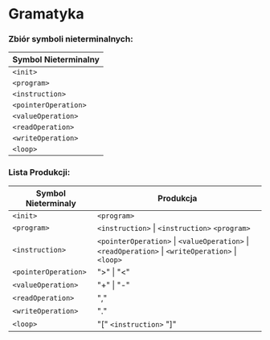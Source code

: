# Gramatyka

### Zbiór symboli nieterminalnych:

| Symbol Nieterminalny |
| --- |
| `<init>` |
| `<program>` |
| `<instruction>` |
| `<pointerOperation>` |
| `<valueOperation>` |
| `<readOperation>` |
| `<writeOperation>` |
| `<loop>` | 


### Lista Produkcji:
| Symbol Nieterminaly | Produkcja |
| --- | --- |
| `<init>` | `<program>` |
| `<program>` | `<instruction>` \| `<instruction>` `<program>` |
| `<instruction>` | `<pointerOperation>`  \| `<valueOperation>`  \| `<readOperation>`  \| `<writeOperation>`  \| `<loop>` |
| `<pointerOperation>` | ">"  \| "<" |
| `<valueOperation>` | "+"  \| "-" |
| `<readOperation>` | "," |
| `<writeOperation>` | "." |
| `<loop>` | "[" `<instruction>` "]" |
